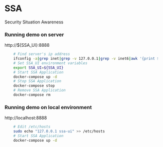 # SSA
Security Situation Awareness

### Running demo on server
http://${SSA_UI}:8888
```sh
    # Find server's ip address
    ifconfig -a|grep inet|grep -v 127.0.0.1|grep -v inet6|awk '{print $2}'|tr -d "addr:"
    # Set SSA_UI environment variables
    export SSA_UI=${SSA_UI}
    # Start SSA Application
    docker-compose up -d
    # Stop SSA Application
    docker-compose stop
    # Remove SSA Application
    docker-compose rm
```
### Running demo on local environment
http://localhost:8888
```sh
    # Edit /etc/hosts
    sudo echo "127.0.0.1 ssa-ui" >> /etc/hosts
    # Start SSA Application
    docker-compose up -d
```
